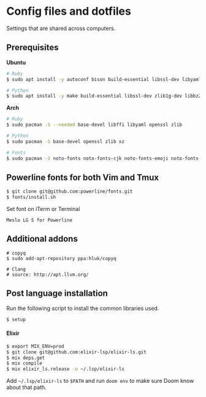 # Config files and dotfiles

Settings that are shared across computers.

## Prerequisites

**Ubuntu**
```bash
# Ruby
$ sudo apt install -y autoconf bison build-essential libssl-dev libyaml-dev libreadline6-dev zlib1g-dev libncurses5-dev libffi-dev libgdbm5 libgdbm-dev texinfo

# Python
$ sudo apt install -y make build-essential libssl-dev zlib1g-dev libbz2-dev libreadline-dev libsqlite3-dev wget curl llvm libncurses5-dev xz-utils tk-dev libxml2-dev libxmlsec1-dev libffi-dev liblzma-dev
```

**Arch**
```bash
# Ruby
$ sudo pacman -S --needed base-devel libffi libyaml openssl zlib

# Python
$ sudo pacman -S base-devel openssl zlib xz

# Fonts
$ sudo pacman -S noto-fonts noto-fonts-cjk noto-fonts-emoji noto-fonts-extra adobe-source-han-sans-jp-fonts
```

## Powerline fonts for both Vim and Tmux

```bash
$ git clone git@github.com:powerline/fonts.git
$ fonts/install.sh
```

Set font on iTerm or Terminal
```
Meslo LG S for Powerline
```

## Additional addons

```
# copyq
$ sudo add-apt-repository ppa:hluk/copyq

# Clang
# source: http://apt.llvm.org/
```

## Post language installation

Run the following script to install the common libraries used.
```bash
$ setup
```

#### Elixir

``` bash
$ export MIX_ENV=prod
$ git clone git@github.com:elixir-lsp/elixir-ls.git
$ mix deps.get
$ mix compile
$ mix elixir_ls.release -o ~/.lsp/elixir-ls
```

Add `~/.lsp/elixir-ls` to `$PATH` and run `doom env` to make sure Doom know about that path.

